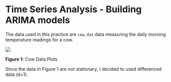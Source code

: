 # Time Series Analysis - Building ARIMA models
The data used in this practice are ```cow.dat``` data measuring the daily morning temperature readings for a cow.

![](images/cow_data_plots.png)

**Figure 1:** Cow Data Plots

Since the data in Figure 1 are not stationary, I decided to used differenced data (d=1).

